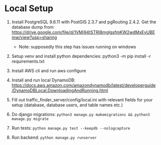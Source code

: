 # Local Setup

1. Install PostgreSQL 9.6.11 with PostGIS 2.3.7 and pgRouting 2.4.2. Get the database dump from: https://drive.google.com/file/d/1VMj94tSTRI8mglgsfmKW2wdMxEyUBEmw/view?usp=sharing
    * Note: supposedly this step has issues running on windows
    
2. Setup venv and install python dependencies: python3 -m pip install -r requirements.txt

3. Install AWS cli and run aws configure

3. Install and run local DynamoDB: https://docs.aws.amazon.com/amazondynamodb/latest/developerguide/DynamoDBLocal.DownloadingAndRunning.html

4. Fill out traffic_finder_server/config/local.ini with relevant fields for your setup (database, database users, and table names etc.)

5. Do django migrations: `python3 manage.py makemigrations && python3 manage.py migrate`

6. Run tests: `python manage.py test --keepdb --nologcapture`

7. Run backend: `python manage.py runserver`
